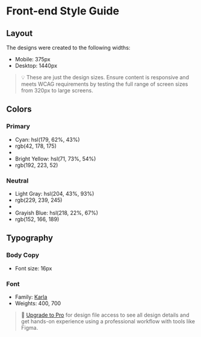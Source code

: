 # Front-end Style Guide

## Layout

The designs were created to the following widths:

- Mobile: 375px
- Desktop: 1440px

> 💡 These are just the design sizes. Ensure content is responsive and meets WCAG requirements by testing the full range of screen sizes from 320px to large screens.

## Colors

### Primary

- Cyan: hsl(179, 62%, 43%)
- rgb(42, 178, 175)
- 
- Bright Yellow: hsl(71, 73%, 54%)
- rgb(192, 223, 52)

### Neutral

- Light Gray: hsl(204, 43%, 93%)
- rgb(229, 239, 245)
- 
- Grayish Blue: hsl(218, 22%, 67%)
- rgb(152, 166, 189)

## Typography

### Body Copy

- Font size: 16px

### Font

- Family: [Karla](https://fonts.google.com/specimen/Karla)
- Weights: 400, 700

> 💎 [Upgrade to Pro](https://www.frontendmentor.io/pro?ref=style-guide) for design file access to see all design details and get hands-on experience using a professional workflow with tools like Figma.
